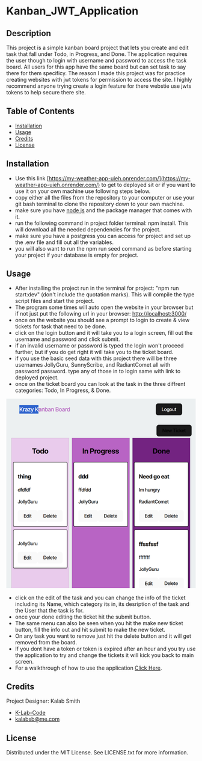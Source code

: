 # Kanban_JWT_Application

## Description

This project is a simple kanban board project that lets you create and edit task that fall under Todo, in Progress, and Done. The application requires the user though to login with username and password to access the task board. All users for this app have the same board but can set task to say there for them specificy. The reason I made this project was for practice creating websites with jwt tokens for permission to access the site. I highly recommend anyone trying create a login feature for there webstie use jwts tokens to help secure there site.

## Table of Contents

- [Installation](#installation)
- [Usage](#usage)
- [Credits](#credits)
- [License](#license)

## Installation

- Use this link [https://my-weather-app-uieh.onrender.com/](https://my-weather-app-uieh.onrender.com/) to get to deployed sit or if you want to use it on your own machine use following steps below.
- copy either all the files from the repository to your computer or use your git bash terminal to clone the repository down to your own machine. 
- make sure you have [node js](https://nodejs.org/en) and the package manager that comes with it.
- run the following command in project folder terminal: npm install. This will download all the needed dependencies for the project.
- make sure you have a postgress you can access for project and set up the .env file and fill out all the variables.
- you will also want to run the npm run seed command as before starting your project if your database is empty for project.

## Usage

- After installing the project run in the terminal for project: "npm run start:dev" (don't include the quotation marks). This will compile the type script files and start the project.
- The program some times will auto open the website in your browser but if not just put the following url in your browser: [http://localhost:3000/](http://localhost:3000/)
- once on the website you should see a prompt to login to create & view tickets for task that need to be done.
- click on the login button and it will take you to a login screen, fill out the username and password and click submit.
- if an invalid username or password is typed the login won't proceed further, but if you do get right it will take you to the ticket board.
- if you use the basic seed data with this project there will be three usernames JollyGuru, SunnyScribe, and RadiantComet all with password password. type any of those in to login same with link to deployed project.
- once on the ticket board you can look at the task in the three diffrent categories: Todo, In Progress, & Done.

![Pic of TIcket Board](./images/ScreenshotTicketBoard.png)

- click on the edit of the task and you can change the info of the ticket including its Name, which category its in, its desription of the task and the User that the task is for.
- once your done editing the ticket hit the submit button.
- The same menu can also be seen when you hit the make new ticket button, fill the info out and hit submit to make the new ticket.
- On any task you want to remove just hit the delete button and it will get removed from the board.
- If you dont have a token or token is expired after an hour and you try use the application to try and change the tickets it will kick you back to main screen.
- For a walkthrough of how to use the application [Click Here](https://drive.google.com/file/d/1ZHoSkD0CW5YdDofwclK1MyJvoU3Pe7Bc/view).

## Credits

Project Designer: Kalab Smith
- [K-Lab-Code](https://github.com/K-Lab-Code)
- [kalabsb@me.com](mailto:kalabsb@me.com)

## License

Distributed under the MIT License. See LICENSE.txt for more information.
